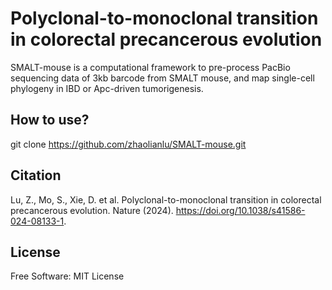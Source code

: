 # Polyclonal-to-monoclonal transition in colorectal precancerous evolution

SMALT-mouse is a computational framework to pre-process PacBio sequencing data of 3kb barcode from SMALT mouse, and map single-cell phylogeny in IBD or Apc-driven tumorigenesis.

## How to use?
git clone https://github.com/zhaolianlu/SMALT-mouse.git

## Citation

Lu, Z., Mo, S., Xie, D. et al. Polyclonal-to-monoclonal transition in colorectal precancerous evolution. Nature (2024). https://doi.org/10.1038/s41586-024-08133-1.

## License
Free Software: MIT License
